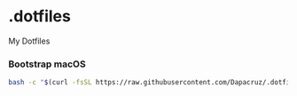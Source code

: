 # .dotfiles
My Dotfiles

### Bootstrap macOS
```bash
bash -c "$(curl -fsSL https://raw.githubusercontent.com/Dapacruz/.dotfiles/master/macos/bootstrap.sh)"
```
